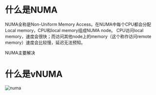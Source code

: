 # 什么是NUMA
NUMA全称是Non-Uniform Memory Access。在NUMA中每个CPU都会分配Local memory，CPU和local memory组成NUMA node。
CPU访问local memory，速度会很快；而访问其他node上的memory（这个称作访问remote memory）速度会比较慢，延迟无法预知。

NUMA主要解决

# 什么是vNUMA

![numa](https://657cea1304d5d92ee105-33ee89321dddef28209b83f19f06774f.ssl.cf1.rackcdn.com/NUMA1-54bd8529f54ce4c5774b601f90de303a9e2629f1c10ccd593add3a17fe0fd83e.png)
